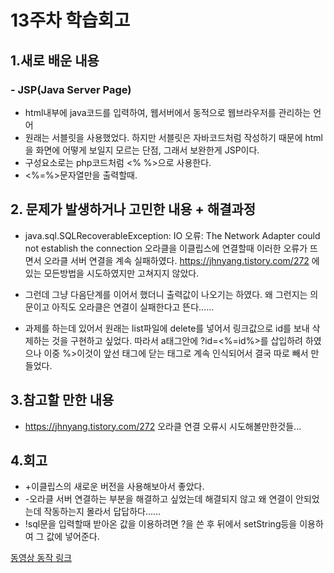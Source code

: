 # 13주차 학습회고

## 1.새로 배운 내용
  ### - JSP(Java Server Page)
  - html내부에 java코드를 입력하여, 웹서버에서 동적으로 웹브라우저를 관리하는 언어
  - 원래는 서블릿을 사용했었다. 하지만 서블릿은 자바코드처럼 작성하기 때문에 html을 화면에 어떻게 보일지 모르는 단점, 그래서 보완한게 JSP이다.
  - 구성요소로는 php코드처럼 <% %>으로 사용한다.
  - <%=%>문자열만을 출력할때.

## 2. 문제가 발생하거나 고민한 내용 + 해결과정
  -  java.sql.SQLRecoverableException: IO 오류: The Network Adapter could not establish the connection 오라클을 이클립스에 연결할때 이러한 오류가 뜨면서
 오라클 서버 연결을 계속 실패하였다.
 https://jhnyang.tistory.com/272 에 있는 모든방법을 시도하였지만 고쳐지지 않았다.
 + 그런데 그냥 다음단계를 이어서 했더니 출력값이 나오기는 하였다. 왜 그런지는 의문이고 아직도 오라클은 연결이 실패한다고 뜬다......
 - 과제를 하는데 있어서 원래는 list파일에 delete를 넣어서 링크값으로 id를 보내 삭제하는 것을 구현하고 싶었다.
 따라서 a태그안에 ?id=<%=id%>를 삽입하려 하였으나 이중 %>이것이 앞선 태그에 닫는 태그로 계속 인식되어서 결국 따로 빼서 만들었다.

## 3.참고할 만한 내용
  - https://jhnyang.tistory.com/272 오라클 연결 오류시 시도해볼만한것들...
## 4.회고
- +이클립스의 새로운 버전을 사용해보아서 좋았다.
- -오라클 서버 연결하는 부분을 해결하고 싶었는데 해결되지 않고 왜 연결이 안되었는데 작동하는지 몰라서 답답하다......
- !sql문을 입력할때 받아온 값을 이용하려면 ?을 쓴 후 뒤에서 setString등을 이용하여 그 값에 넣어준다.



[동영상 동작 링크](https://youtu.be/eOzo0qmDVzU)
